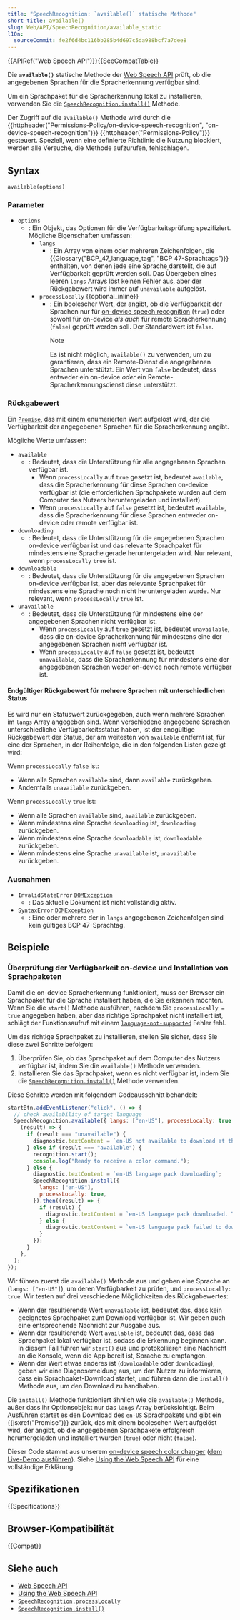```yaml
---
title: "SpeechRecognition: `available()` statische Methode"
short-title: available()
slug: Web/API/SpeechRecognition/available_static
l10n:
  sourceCommit: fe2f6d4bc116bb285b4d697c5da988bcf7a7dee8
---
```


{{APIRef("Web Speech API")}}{{SeeCompatTable}}

Die **`available()`** statische Methode der [Web Speech API](/de/docs/Web/API/Web_Speech_API) prüft, ob die angegebenen Sprachen für die Spracherkennung verfügbar sind.

Um ein Sprachpaket für die Spracherkennung lokal zu installieren, verwenden Sie die [`SpeechRecognition.install()`](/de/docs/Web/API/SpeechRecognition/install_static) Methode.

Der Zugriff auf die `available()` Methode wird durch die {{httpheader("Permissions-Policy/on-device-speech-recognition", "on-device-speech-recognition")}} {{httpheader("Permissions-Policy")}} gesteuert. Speziell, wenn eine definierte Richtlinie die Nutzung blockiert, werden alle Versuche, die Methode aufzurufen, fehlschlagen.

## Syntax

```js-nolint
available(options)
```

### Parameter

- `options`
  - : Ein Objekt, das Optionen für die Verfügbarkeitsprüfung spezifiziert. Mögliche Eigenschaften umfassen:
    - `langs`
      - : Ein Array von einem oder mehreren Zeichenfolgen, die {{Glossary("BCP_47_language_tag", "BCP 47-Sprachtags")}} enthalten, von denen jede eine Sprache darstellt, die auf Verfügbarkeit geprüft werden soll. Das Übergeben eines leeren `langs` Arrays löst keinen Fehler aus, aber der Rückgabewert wird immer auf `unavailable` aufgelöst.
    - `processLocally` {{optional_inline}}
      - : Ein boolescher Wert, der angibt, ob die Verfügbarkeit der Sprachen nur für [on-device speech recognition](/de/docs/Web/API/Web_Speech_API/Using_the_Web_Speech_API#on-device_speech_recognition) (`true`) oder sowohl für on-device _als auch_ für remote Spracherkennung (`false`) geprüft werden soll. Der Standardwert ist `false`.
        > [!NOTE]
        > Es ist nicht möglich, `available()` zu verwenden, um zu garantieren, dass ein Remote-Dienst die angegebenen Sprachen unterstützt. Ein Wert von `false` bedeutet, dass entweder ein on-device _oder_ ein Remote-Spracherkennungsdienst diese unterstützt.

### Rückgabewert

Ein [`Promise`](/de/docs/Web/JavaScript/Reference/Global_Objects/Promise), das mit einem enumerierten Wert aufgelöst wird, der die Verfügbarkeit der angegebenen Sprachen für die Spracherkennung angibt.

Mögliche Werte umfassen:

- `available`
  - : Bedeutet, dass die Unterstützung für alle angegebenen Sprachen verfügbar ist.
    - Wenn `processLocally` auf `true` gesetzt ist, bedeutet `available`, dass die Spracherkennung für diese Sprachen on-device verfügbar ist (die erforderlichen Sprachpakete wurden auf dem Computer des Nutzers heruntergeladen und installiert).
    - Wenn `processLocally` auf `false` gesetzt ist, bedeutet `available`, dass die Spracherkennung für diese Sprachen entweder on-device oder remote verfügbar ist.
- `downloading`
  - : Bedeutet, dass die Unterstützung für die angegebenen Sprachen on-device verfügbar ist und das relevante Sprachpaket für mindestens eine Sprache gerade heruntergeladen wird. Nur relevant, wenn `processLocally` `true` ist.
- `downloadable`
  - : Bedeutet, dass die Unterstützung für die angegebenen Sprachen on-device verfügbar ist, aber das relevante Sprachpaket für mindestens eine Sprache noch nicht heruntergeladen wurde. Nur relevant, wenn `processLocally` `true` ist.
- `unavailable`
  - : Bedeutet, dass die Unterstützung für mindestens eine der angegebenen Sprachen nicht verfügbar ist.
    - Wenn `processLocally` auf `true` gesetzt ist, bedeutet `unavailable`, dass die on-device Spracherkennung für mindestens eine der angegebenen Sprachen nicht verfügbar ist.
    - Wenn `processLocally` auf `false` gesetzt ist, bedeutet `unavailable`, dass die Spracherkennung für mindestens eine der angegebenen Sprachen weder on-device noch remote verfügbar ist.

#### Endgültiger Rückgabewert für mehrere Sprachen mit unterschiedlichen Status

Es wird nur ein Statuswert zurückgegeben, auch wenn mehrere Sprachen im `langs` Array angegeben sind. Wenn verschiedene angegebene Sprachen unterschiedliche Verfügbarkeitsstatus haben, ist der endgültige Rückgabewert der Status, der am weitesten von `available` entfernt ist, für eine der Sprachen, in der Reihenfolge, die in den folgenden Listen gezeigt wird:

Wenn `processLocally` `false` ist:

- Wenn alle Sprachen `available` sind, dann `available` zurückgeben.
- Andernfalls `unavailable` zurückgeben.

Wenn `processLocally` `true` ist:

- Wenn alle Sprachen `available` sind, `available` zurückgeben.
- Wenn mindestens eine Sprache `downloading` ist, `downloading` zurückgeben.
- Wenn mindestens eine Sprache `downloadable` ist, `downloadable` zurückgeben.
- Wenn mindestens eine Sprache `unavailable` ist, `unavailable` zurückgeben.

### Ausnahmen

- `InvalidStateError` [`DOMException`](/de/docs/Web/API/DOMException)
  - : Das aktuelle Dokument ist nicht vollständig aktiv.
- `SyntaxError` [`DOMException`](/de/docs/Web/API/DOMException)
  - : Eine oder mehrere der in `langs` angegebenen Zeichenfolgen sind kein gültiges BCP 47-Sprachtag.

## Beispiele

### Überprüfung der Verfügbarkeit on-device und Installation von Sprachpaketen

Damit die on-device Spracherkennung funktioniert, muss der Browser ein Sprachpaket für die Sprache installiert haben, die Sie erkennen möchten. Wenn Sie die `start()` Methode ausführen, nachdem Sie `processLocally = true` angegeben haben, aber das richtige Sprachpaket nicht installiert ist, schlägt der Funktionsaufruf mit einem [`language-not-supported`](/de/docs/Web/API/SpeechRecognitionErrorEvent/error#language-not-supported) Fehler fehl.

Um das richtige Sprachpaket zu installieren, stellen Sie sicher, dass Sie diese zwei Schritte befolgen:

1. Überprüfen Sie, ob das Sprachpaket auf dem Computer des Nutzers verfügbar ist, indem Sie die `available()` Methode verwenden.
2. Installieren Sie das Sprachpaket, wenn es nicht verfügbar ist, indem Sie die [`SpeechRecognition.install()`](/de/docs/Web/API/SpeechRecognition/install_static) Methode verwenden.

Diese Schritte werden mit folgendem Codeausschnitt behandelt:

```js
startBtn.addEventListener("click", () => {
  // check availability of target language
  SpeechRecognition.available({ langs: ["en-US"], processLocally: true }).then(
    (result) => {
      if (result === "unavailable") {
        diagnostic.textContent = `en-US not available to download at this time. Sorry!`;
      } else if (result === "available") {
        recognition.start();
        console.log("Ready to receive a color command.");
      } else {
        diagnostic.textContent = `en-US language pack downloading`;
        SpeechRecognition.install({
          langs: ["en-US"],
          processLocally: true,
        }).then((result) => {
          if (result) {
            diagnostic.textContent = `en-US language pack downloaded. Try again.`;
          } else {
            diagnostic.textContent = `en-US language pack failed to download. Try again later.`;
          }
        });
      }
    },
  );
});
```

Wir führen zuerst die `available()` Methode aus und geben eine Sprache an (`langs: ["en-US"]`), um deren Verfügbarkeit zu prüfen, und `processLocally: true`. Wir testen auf drei verschiedene Möglichkeiten des Rückgabewertes:

- Wenn der resultierende Wert `unavailable` ist, bedeutet das, dass kein geeignetes Sprachpaket zum Download verfügbar ist. Wir geben auch eine entsprechende Nachricht zur Ausgabe aus.
- Wenn der resultierende Wert `available` ist, bedeutet das, dass das Sprachpaket lokal verfügbar ist, sodass die Erkennung beginnen kann. In diesem Fall führen wir `start()` aus und protokollieren eine Nachricht an die Konsole, wenn die App bereit ist, Sprache zu empfangen.
- Wenn der Wert etwas anderes ist (`downloadable` oder `downloading`), geben wir eine Diagnosemeldung aus, um den Nutzer zu informieren, dass ein Sprachpaket-Download startet, und führen dann die `install()` Methode aus, um den Download zu handhaben.

Die `install()` Methode funktioniert ähnlich wie die `available()` Methode, außer dass ihr Optionsobjekt nur das `langs` Array berücksichtigt. Beim Ausführen startet es den Download des `en-US` Sprachpakets und gibt ein {{jsxref("Promise")}} zurück, das mit einem booleschen Wert aufgelöst wird, der angibt, ob die angegebenen Sprachpakete erfolgreich heruntergeladen und installiert wurden (`true`) oder nicht (`false`).

Dieser Code stammt aus unserem [on-device speech color changer](https://github.com/mdn/dom-examples/tree/main/web-speech-api/on-device-speech-color-changer) ([dem Live-Demo ausführen](https://mdn.github.io/dom-examples/web-speech-api/speech-color-changer/)). Siehe [Using the Web Speech API](/de/docs/Web/API/Web_Speech_API/Using_the_Web_Speech_API) für eine vollständige Erklärung.

## Spezifikationen

{{Specifications}}

## Browser-Kompatibilität

{{Compat}}

## Siehe auch

- [Web Speech API](/de/docs/Web/API/Web_Speech_API)
- [Using the Web Speech API](/de/docs/Web/API/Web_Speech_API/Using_the_Web_Speech_API)
- [`SpeechRecognition.processLocally`](/de/docs/Web/API/SpeechRecognition/processLocally)
- [`SpeechRecognition.install()`](/de/docs/Web/API/SpeechRecognition/install_static)
